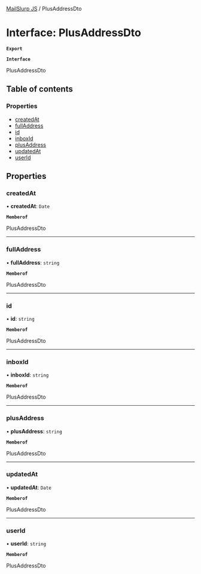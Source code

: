 [MailSlurp JS](../README.md) / PlusAddressDto

# Interface: PlusAddressDto

**`Export`**

**`Interface`**

PlusAddressDto

## Table of contents

### Properties

- [createdAt](PlusAddressDto.md#createdat)
- [fullAddress](PlusAddressDto.md#fulladdress)
- [id](PlusAddressDto.md#id)
- [inboxId](PlusAddressDto.md#inboxid)
- [plusAddress](PlusAddressDto.md#plusaddress)
- [updatedAt](PlusAddressDto.md#updatedat)
- [userId](PlusAddressDto.md#userid)

## Properties

### createdAt

• **createdAt**: `Date`

**`Memberof`**

PlusAddressDto

___

### fullAddress

• **fullAddress**: `string`

**`Memberof`**

PlusAddressDto

___

### id

• **id**: `string`

**`Memberof`**

PlusAddressDto

___

### inboxId

• **inboxId**: `string`

**`Memberof`**

PlusAddressDto

___

### plusAddress

• **plusAddress**: `string`

**`Memberof`**

PlusAddressDto

___

### updatedAt

• **updatedAt**: `Date`

**`Memberof`**

PlusAddressDto

___

### userId

• **userId**: `string`

**`Memberof`**

PlusAddressDto
